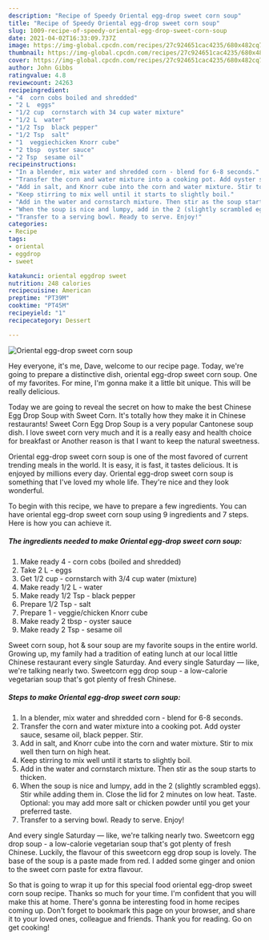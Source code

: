 ```yaml
---
description: "Recipe of Speedy Oriental egg-drop sweet corn soup"
title: "Recipe of Speedy Oriental egg-drop sweet corn soup"
slug: 1009-recipe-of-speedy-oriental-egg-drop-sweet-corn-soup
date: 2021-04-02T16:33:09.737Z
image: https://img-global.cpcdn.com/recipes/27c924651cac4235/680x482cq70/oriental-egg-drop-sweet-corn-soup-recipe-main-photo.jpg
thumbnail: https://img-global.cpcdn.com/recipes/27c924651cac4235/680x482cq70/oriental-egg-drop-sweet-corn-soup-recipe-main-photo.jpg
cover: https://img-global.cpcdn.com/recipes/27c924651cac4235/680x482cq70/oriental-egg-drop-sweet-corn-soup-recipe-main-photo.jpg
author: John Gibbs
ratingvalue: 4.8
reviewcount: 24263
recipeingredient:
- "4  corn cobs boiled and shredded"
- "2 L  eggs"
- "1/2 cup  cornstarch with 34 cup water mixture"
- "1/2 L  water"
- "1/2 Tsp  black pepper"
- "1/2 Tsp  salt"
- "1  veggiechicken Knorr cube"
- "2 tbsp  oyster sauce"
- "2 Tsp  sesame oil"
recipeinstructions:
- "In a blender, mix water and shredded corn - blend for 6-8 seconds."
- "Transfer the corn and water mixture into a cooking pot. Add oyster sauce, sesame oil, black pepper. Stir."
- "Add in salt, and Knorr cube into the corn and water mixture. Stir to mix well then turn on high heat."
- "Keep stirring to mix well until it starts to slightly boil."
- "Add in the water and cornstarch mixture. Then stir as the soup starts to thicken."
- "When the soup is nice and lumpy, add in the 2 (slightly scrambled eggs). Stir while adding them in. Close the lid for 2 minutes on low heat. Taste. Optional: you may add more salt or chicken powder until you get your preferred taste."
- "Transfer to a serving bowl. Ready to serve. Enjoy!"
categories:
- Recipe
tags:
- oriental
- eggdrop
- sweet

katakunci: oriental eggdrop sweet 
nutrition: 248 calories
recipecuisine: American
preptime: "PT39M"
cooktime: "PT45M"
recipeyield: "1"
recipecategory: Dessert

---
```



![Oriental egg-drop sweet corn soup](https://img-global.cpcdn.com/recipes/27c924651cac4235/680x482cq70/oriental-egg-drop-sweet-corn-soup-recipe-main-photo.jpg)

Hey everyone, it's me, Dave, welcome to our recipe page. Today, we're going to prepare a distinctive dish, oriental egg-drop sweet corn soup. One of my favorites. For mine, I'm gonna make it a little bit unique. This will be really delicious.

Today we are going to reveal the secret on how to make the best Chinese Egg Drop Soup with Sweet Corn. It&#39;s totally how they make it in Chinese restaurants! Sweet Corn Egg Drop Soup is a very popular Cantonese soup dish. I love sweet corn very much and it is a really easy and health choice for breakfast or Another reason is that I want to keep the natural sweetness.

Oriental egg-drop sweet corn soup is one of the most favored of current trending meals in the world. It is easy, it is fast, it tastes delicious. It is enjoyed by millions every day. Oriental egg-drop sweet corn soup is something that I've loved my whole life. They're nice and they look wonderful.


To begin with this recipe, we have to prepare a few ingredients. You can have oriental egg-drop sweet corn soup using 9 ingredients and 7 steps. Here is how you can achieve it.

<!--inarticleads1-->

##### The ingredients needed to make Oriental egg-drop sweet corn soup:

1. Make ready 4 - corn cobs (boiled and shredded)
1. Take 2 L - eggs
1. Get 1/2 cup - cornstarch with 3/4 cup water (mixture)
1. Make ready 1/2 L - water
1. Make ready 1/2 Tsp - black pepper
1. Prepare 1/2 Tsp - salt
1. Prepare 1 - veggie/chicken Knorr cube
1. Make ready 2 tbsp - oyster sauce
1. Make ready 2 Tsp - sesame oil


Sweet corn soup, hot &amp; sour soup are my favorite soups in the entire world. Growing up, my family had a tradition of eating lunch at our local little Chinese restaurant every single Saturday. And every single Saturday — like, we&#39;re talking nearly two. Sweetcorn egg drop soup - a low-calorie vegetarian soup that&#39;s got plenty of fresh Chinese. 

<!--inarticleads2-->

##### Steps to make Oriental egg-drop sweet corn soup:

1. In a blender, mix water and shredded corn - blend for 6-8 seconds.
1. Transfer the corn and water mixture into a cooking pot. Add oyster sauce, sesame oil, black pepper. Stir.
1. Add in salt, and Knorr cube into the corn and water mixture. Stir to mix well then turn on high heat.
1. Keep stirring to mix well until it starts to slightly boil.
1. Add in the water and cornstarch mixture. Then stir as the soup starts to thicken.
1. When the soup is nice and lumpy, add in the 2 (slightly scrambled eggs). Stir while adding them in. Close the lid for 2 minutes on low heat. Taste. Optional: you may add more salt or chicken powder until you get your preferred taste.
1. Transfer to a serving bowl. Ready to serve. Enjoy!


And every single Saturday — like, we&#39;re talking nearly two. Sweetcorn egg drop soup - a low-calorie vegetarian soup that&#39;s got plenty of fresh Chinese. Luckily, the flavour of this sweetcorn egg drop soup is lovely. The base of the soup is a paste made from red. I added some ginger and onion to the sweet corn paste for extra flavour. 

So that is going to wrap it up for this special food oriental egg-drop sweet corn soup recipe. Thanks so much for your time. I'm confident that you will make this at home. There's gonna be interesting food in home recipes coming up. Don't forget to bookmark this page on your browser, and share it to your loved ones, colleague and friends. Thank you for reading. Go on get cooking!

